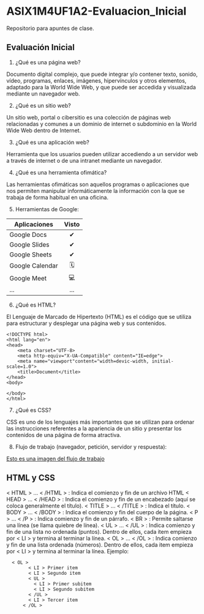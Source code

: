 # ASIX1M4UF1A2-Evaluacion_Inicial

Repositorio para apuntes de clase.

## Evaluación Inicial

1. ¿Qué es una página web?

Documento digital complejo, que puede integrar y/o contener texto, sonido, vídeo, programas, enlaces, imágenes, hipervínculos y otros elementos, adaptado para la World Wide Web, y que puede ser accedida y visualizada mediante un navegador web.

2. ¿Qué es un sitio web?

Un sitio web​, portal​ o cibersitio es una colección de páginas web relacionadas y comunes a un dominio de internet o subdominio en la World Wide Web dentro de Internet. 

3. ¿Qué es una aplicación web?

Herramienta que los usuarios pueden utilizar accediendo a un servidor web a través de internet o de una intranet mediante un navegador.  

4. ¿Qué es una herramienta ofimática?

Las herramientas ofimáticas son aquellos programas o aplicaciones que nos permiten manipular informáticamente la información con la que se trabaja de forma habitual en una oficina.

5. Herramientas de Google:

|Aplicaciones|Visto|
|-------------|:----------:|
|Google Docs|✔|
|Google Slides|✔|
|Google Sheets|✔|
|Google Calendar|🗓|
|Google Meet|💻|
|...|...|

6. ¿Qué es HTML?

El Lenguaje de Marcado de Hipertexto (HTML) es el código que se utiliza para estructurar y desplegar una página web y sus contenidos.

```
<!DOCTYPE html>
<html lang="en">
<head>
    <meta charset="UTF-8>
    <meta http-equiv="X-UA-Compatible" content="IE=edge">
    <meta name="viewport"content="width=devic-width, initial-scale=1.0">
    <title>Document</title>
</head>
<body>
    
</body>
</html>

```

7. ¿Qué es CSS?

CSS es uno de los lenguajes más importantes que se utilizan para ordenar las instrucciones referentes a la apariencia de un sitio y presentar los contenidos de una página de forma atractiva. 

8. Flujo de trabajo (navegador, petición, servidor y respuesta):

[Esto es una imagen del flujo de trabajo](https://github.com/jordireyes2003/ASIX1M4UF1A2-Evaluacion_Inicial/blob/main/Flujo%20de%20trabajo.jpg "Imagen esquema flujo de trabajo")

## HTML y CSS

< HTML > ... < /HTML > : Indica el comienzo y fin de un archivo HTML
< HEAD > ... < /HEAD > : Indica el comienzo y fin de un encabezado (aquí se coloca generalmente el título).
< TITLE > ... < /TITLE > : Indica el título.
< BODY > ... < /BODY > : Indica el comienzo y fin del cuerpo de la página.
< P > ... < /P > : Indica comienzo y fin de un párrafo.
< BR > : Permite saltarse una línea (se llama quiebre de línea).
< UL > ... < /UL > : Indica comienzo y fin de una lista no ordenada (puntos). Dentro de ellos, cada item empieza por < LI > y termina al terminar la línea.
< OL > ... < /OL > : Indica comienzo y fin de una lista ordenada (números). Dentro de ellos, cada item empieza por < LI > y termina al terminar la línea.
Ejemplo:

```
  < OL >
        < LI > Primer item
        < LI > Segundo item
        < UL > 
          < LI > Primer subitem
          < LI > Segundo subitem
        < /UL >
        < LI > Tercer item
      < /OL >
```
